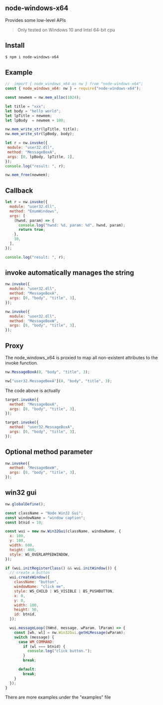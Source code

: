 ## node-windows-x64

 Provides some low-level APIs

 > Only tested on Windows 10 and Intel 64-bit cpu

 ## Install
 ```sh
 $ npm i node-windows-x64
 ```

## Example
 ```js
//  import { node_windows_x64 as nw } from "node-windows-x64";
 const { node_windows_x64: nw } = require("node-windows-x64");

const newmem = nw.mem_alloc(1024);

let title = "xxx";
let body = "hello world";
let lpTitle = newmem;
let lpBody  = newmem + 100;

nw.mem_write_str(lpTitle, title);
nw.mem_write_str(lpBody, body);

let r = nw.invoke({
  module: "user32.dll",
  method: "MessageBoxA",
  args: [0, lpBody, lpTitle, 1],
});
console.log("result: ", r);

nw.mem_free(newmem);
```

## Callback
```js
let r = nw.invoke({
  module: "user32.dll",
  method: "EnumWindows",
  args: [
    (hwnd, param) => {
      console.log("hwnd: %d, param: %d", hwnd, param);
      return true;
    },
    10,
  ],
});

console.log("result: ", r);
```

## invoke automatically manages the string
```js
nw.invoke({
  module: "user32.dll",
  method: "MessageBoxA",
  args: [0, "body", "title", 3],
});

nw.invoke({
  module: "user32.dll",
  method: "MessageBoxW",
  args: [0, "body", "title", 3],
});
```

## Proxy

The node_windows_x64 is proxied to map all non-existent attributes to the invoke function.

```js
nw.MessageBoxA(0, "body", "title", 3);

nw["user32.MessageBoxA"](0, "body", "title", 3);
```

The code above is actually

```js
target.invoke({
  method: "MessageBoxA",
  args: [0, "body", "title", 3],
});

target.invoke({
  method: "user32.MessageBoxA",
  args: [0, "body", "title", 3],
});
```

## Optional method parameter
```js
nw.invoke({
  method: "MessageBoxW",
  args: [0, "body", "title", 3],
});
```

## win32 gui
```js
nw.globalDefine();

const className = "Node Win32 Gui";
const windowName = "window caption";
const btnid = 10;

const wui = new nw.Win32Gui(className, windowName, {
  x: 100,
  y: 100,
  width: 600,
  height: 400,
  style: WS_OVERLAPPEDWINDOW,
});

if (wui.initRegisterClass() && wui.initWindow()) {
  // create a button
  wui.createWindow({
    className: "button",
    windowName: "click me",
    style: WS_CHILD | WS_VISIBLE | BS_PUSHBUTTON,
    x: 0,
    y: 0,
    width: 100,
    height: 50,
    id: btnid,
  });

  wui.messageLoop((hWnd, message, wParam, lParam) => {
    const [wh, wl] = nw.Win32Gui.getHLMessage(wParam);
    switch (message) {
      case WM_COMMAND:
        if (wl === btnid) {
          console.log("click button.");
        }
        break;

      default:
        break;
    }
  });
}
```

There are more examples under the "examples" file